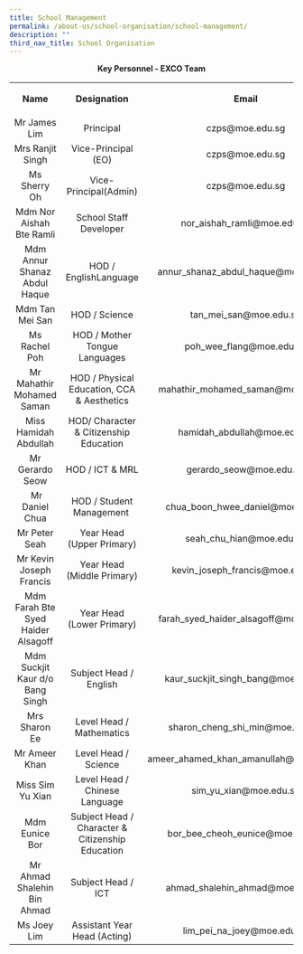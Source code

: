 ```yaml
---
title: School Management
permalink: /about-us/school-organisation/school-management/
description: ""
third_nav_title: School Organisation
---
```

<p style="text-align: center;"><strong>Key Personnel - EXCO Team</strong></p>
<table>
<tbody>
<tr>
<td style="text-align: center;" width="214">
<p><strong>Name</strong></p>
</td>
<td style="text-align: center;" width="214">
<p><strong>Designation</strong></p>
</td>
<td style="text-align: center;" width="267">
<p><strong>Email</strong></p>
</td>
</tr>
<tr>
<td style="text-align: center;" width="214">
<div>Mr James Lim</div>
</td>
<td style="text-align: center;" width="214">Principal</td>
<td style="text-align: center;" width="267">czps@moe.edu.sg</td>
</tr>
<tr>
<td style="text-align: center;" width="214">
<div>Mrs Ranjit Singh</div>
</td>
<td style="text-align: center;" width="214">Vice-Principal (EO)</td>
<td style="text-align: center;" width="267">czps@moe.edu.sg</td>
</tr>
<tr>
<td style="text-align: center;">
<div>Ms Sherry Oh</div>
</td>
<td style="text-align: center;">Vice-Principal(Admin)</td>
<td style="text-align: center;">czps@moe.edu.sg</td>
</tr>
<tr>
<td style="text-align: center;" width="214">Mdm Nor Aishah Bte Ramli</td>
<td style="text-align: center;" width="214">School Staff Developer</td>
<td style="text-align: center;" width="267">nor_aishah_ramli@moe.edu.sg</td>
</tr>
<tr>
<td style="text-align: center;" width="214">Mdm Annur Shanaz Abdul Haque</td>
<td style="text-align: center;" width="214">HOD / EnglishLanguage</td>
<td style="text-align: center;" width="267">annur_shanaz_abdul_haque@moe.edu.sg</td>
</tr>
<tr>
<td style="text-align: center;" width="214">Mdm Tan Mei San</td>
<td style="text-align: center;" width="214">HOD / Science</td>
<td style="text-align: center;" width="267">tan_mei_san@moe.edu.sg</td>
</tr>
<tr>
<td style="text-align: center;">Ms Rachel Poh</td>
<td style="text-align: center;">HOD / Mother Tongue Languages</td>
<td style="text-align: center;">poh_wee_flang@moe.edu.sg</td>
</tr>
<tr>
<td style="text-align: center;">Mr Mahathir Mohamed Saman</td>
<td style="text-align: center;">HOD / Physical Education, CCA &amp; Aesthetics</td>
<td style="text-align: center;">mahathir_mohamed_saman@moe.edu.sg</td>
</tr>
<tr>
<td style="text-align: center;" width="214">Miss Hamidah Abdullah</td>
<td style="text-align: center;" width="214">HOD/ Character &amp; Citizenship Education</td>
<td style="text-align: center;" width="267">hamidah_abdullah@moe.edu.sg</td>
</tr>
<tr>
<td style="text-align: center;">Mr Gerardo Seow</td>
<td style="text-align: center;">HOD / ICT &amp; MRL</td>
<td style="text-align: center;">gerardo_seow@moe.edu.sg</td>
</tr>
<tr>
<td style="text-align: center;">&nbsp;Mr Daniel Chua</td>
<td style="text-align: center;">HOD / Student Management&nbsp;</td>
<td style="text-align: center;">&nbsp;chua_boon_hwee_daniel@moe.edu.sg</td>
</tr>
<tr>
<td style="text-align: center;">Mr Peter Seah</td>
<td style="text-align: center;">Year Head (Upper Primary)</td>
<td style="text-align: center;">seah_chu_hian@moe.edu.sg</td>
</tr>
<tr>
<td style="text-align: center;">Mr Kevin Joseph Francis</td>
<td style="text-align: center;">Year Head (Middle Primary)</td>
<td style="text-align: center;">kevin_joseph_francis@moe.edu.sg</td>
</tr>
<tr>
<td style="text-align: center;">Mdm Farah Bte Syed Haider Alsagoff</td>
<td style="text-align: center;">Year Head (Lower Primary)</td>
<td style="text-align: center;">farah_syed_haider_alsagoff@moe.edu.sg</td>
</tr>
<tr>
<td style="text-align: center;" width="214">Mdm Suckjit Kaur d/o Bang Singh</td>
<td style="text-align: center;" width="214">Subject Head / English</td>
<td style="text-align: center;" width="267">kaur_suckjit_singh_bang@moe.edu.sg</td>
</tr>
<tr>
<td style="text-align: center;">Mrs Sharon Ee</td>
<td style="text-align: center;">Level Head / Mathematics</td>
<td style="text-align: center;">sharon_cheng_shi_min@moe.edu.sg</td>
</tr>
<tr>
<td style="text-align: center;">Mr Ameer Khan</td>
<td style="text-align: center;">Level Head / Science</td>
<td style="text-align: center;">ameer_ahamed_khan_amanullah@moe.edu.sg</td>
</tr>
<tr>
<td style="text-align: center;">Miss Sim Yu Xian</td>
<td style="text-align: center;">Level Head / Chinese Language</td>
<td style="text-align: center;">sim_yu_xian@moe.edu.sg</td>
</tr>
<tr>
<td style="text-align: center;">Mdm Eunice Bor</td>
<td style="text-align: center;">Subject Head / Character &amp; Citizenship Education</td>
<td style="text-align: center;">bor_bee_cheoh_eunice@moe.edu.sg</td>
</tr>
<tr>
<td style="text-align: center;">Mr Ahmad Shalehin Bin Ahmad</td>
<td style="text-align: center;">Subject Head / ICT</td>
<td style="text-align: center;">ahmad_shalehin_ahmad@moe.edu.sg</td>
</tr>
<tr>
<td style="text-align: center;">Ms Joey Lim</td>
<td style="text-align: center;">Assistant Year Head (Acting)</td>
<td style="text-align: center;">lim_pei_na_joey@moe.edu.sg</td>
</tr>
</tbody>
</table>